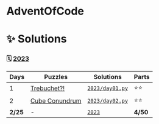 # AdventOfCode

# ✨ Solutions

### 🗓️ [2023](https://adventofcode.com/2023)

| Days     | Puzzles                                            | Solutions                               | Parts    |
| -------- | -------------------------------------------------- | --------------------------------------- | -------- |
| 1        | [Trebuchet?!](https://adventofcode.com/2023/day/1) | [`2023/day01.py`](2023/day01.py) | ⭐⭐     |
| 2        | [Cube Conundrum](https://adventofcode.com/2023/day/2) | [`2023/day02.py`](2023/day02.py) | ⭐⭐     |
| **2/25** | -                                                  | [`2023`](2023/)                 | **4/50** |

